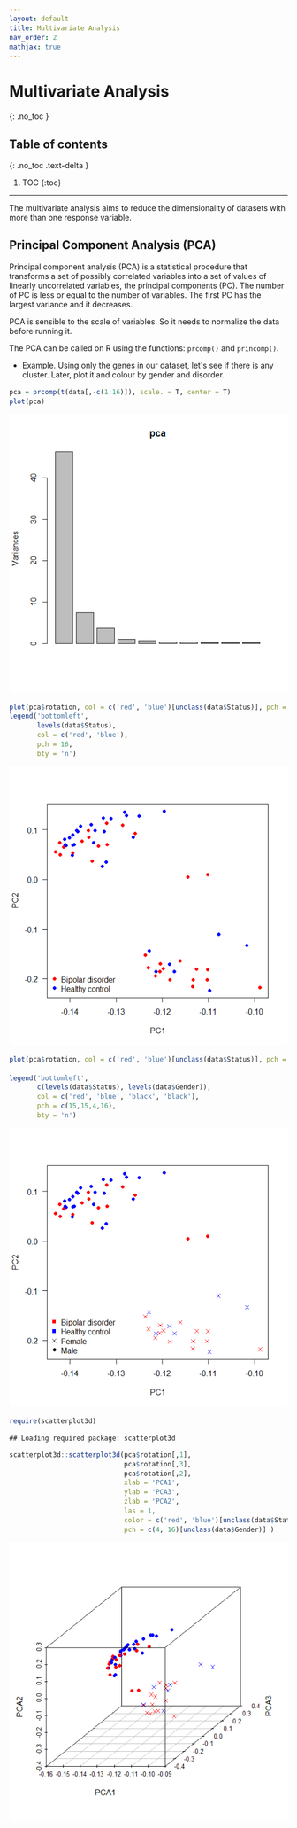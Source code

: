 ```yaml
---
layout: default
title: Multivariate Analysis
nav_order: 2
mathjax: true
---
```


# Multivariate Analysis
{: .no_toc }


## Table of contents
{: .no_toc .text-delta }

1. TOC
{:toc}

---
The multivariate analysis aims to reduce the dimensionality of datasets with more than one response variable.

## Principal Component Analysis (PCA)
Principal component analysis (PCA) is a statistical procedure that transforms a set of possibly correlated variables into a set of values of linearly uncorrelated variables, the principal components (PC). The number of PC is less or equal to the number of variables. The first PC has the largest variance and it decreases.

PCA is sensible to the scale of variables. So it needs to normalize the data before running it.

The PCA can be called on R using the functions: `prcomp()` and `princomp()`.

* Example. Using only the genes in our dataset, let's see if there is any cluster. Later, plot it and colour by gender and disorder.



```r
pca = prcomp(t(data[,-c(1:16)]), scale. = T, center = T)
plot(pca)
```

![](figure-html/unnamed-chunk-102-1.png)<!-- -->



```r
plot(pca$rotation, col = c('red', 'blue')[unclass(data$Status)], pch = 16, las = 1)
legend('bottomleft', 
       levels(data$Status), 
       col = c('red', 'blue'), 
       pch = 16, 
       bty = 'n')
```

![](figure-html/unnamed-chunk-103-1.png)<!-- -->


```r
plot(pca$rotation, col = c('red', 'blue')[unclass(data$Status)], pch = c(4, 16)[unclass(data$Gender)], las = 1)

legend('bottomleft', 
       c(levels(data$Status), levels(data$Gender)), 
       col = c('red', 'blue', 'black', 'black'), 
       pch = c(15,15,4,16), 
       bty = 'n')
```

![](figure-html/unnamed-chunk-104-1.png)<!-- -->



```r
require(scatterplot3d)
```

```
## Loading required package: scatterplot3d
```


```r
scatterplot3d::scatterplot3d(pca$rotation[,1], 
                             pca$rotation[,3],
                             pca$rotation[,2],
                             xlab = 'PCA1', 
                             ylab = 'PCA3', 
                             zlab = 'PCA2', 
                             las = 1, 
                             color = c('red', 'blue')[unclass(data$Status)], 
                             pch = c(4, 16)[unclass(data$Gender)] )
```

![](figure-html/unnamed-chunk-106-1.png)<!-- -->


